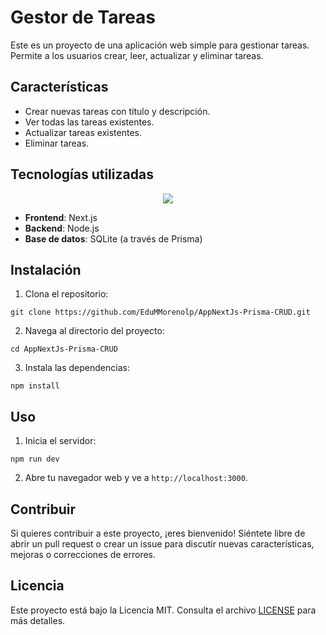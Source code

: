 # Gestor de Tareas

Este es un proyecto de una aplicación web simple para gestionar tareas. Permite a los usuarios crear, leer, actualizar y eliminar tareas.

## Características

- Crear nuevas tareas con título y descripción.
- Ver todas las tareas existentes.
- Actualizar tareas existentes.
- Eliminar tareas.

## Tecnologías utilizadas

<p align="center">
  <a href="">
    <img src="https://skillicons.dev/icons?i=html,js,nextjs,nodejs,prisma,sqlite,git,github,powershell,npm&perline=14" />
  </a>
</p>

- **Frontend**: Next.js
- **Backend**: Node.js
- **Base de datos**: SQLite (a través de Prisma)

## Instalación

1. Clona el repositorio:

```
git clone https://github.com/EduMMorenolp/AppNextJs-Prisma-CRUD.git
```

2. Navega al directorio del proyecto:

```
cd AppNextJs-Prisma-CRUD
```

3. Instala las dependencias:

```
npm install
```

## Uso

1. Inicia el servidor:

```
npm run dev
```

2. Abre tu navegador web y ve a `http://localhost:3000`.

## Contribuir

Si quieres contribuir a este proyecto, ¡eres bienvenido! Siéntete libre de abrir un pull request o crear un issue para discutir nuevas características, mejoras o correcciones de errores.

## Licencia

Este proyecto está bajo la Licencia MIT. Consulta el archivo [LICENSE](LICENSE) para más detalles.
